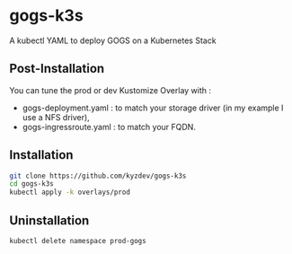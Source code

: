# gogs-k3s

A kubectl YAML to deploy GOGS on a Kubernetes Stack

## Post-Installation

You can tune the prod or dev Kustomize Overlay with :
- gogs-deployment.yaml : to match your storage driver (in my example I use a NFS driver),
- gogs-ingressroute.yaml : to match your FQDN.

## Installation 

```bash
git clone https://github.com/kyzdev/gogs-k3s
cd gogs-k3s
kubectl apply -k overlays/prod
```
## Uninstallation

```bash
kubectl delete namespace prod-gogs
```
